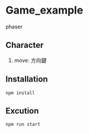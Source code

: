 # Game_example
phaser
## Character
1. move: 方向鍵
## Installation
`npm install`
## Excution
`npm run start`
